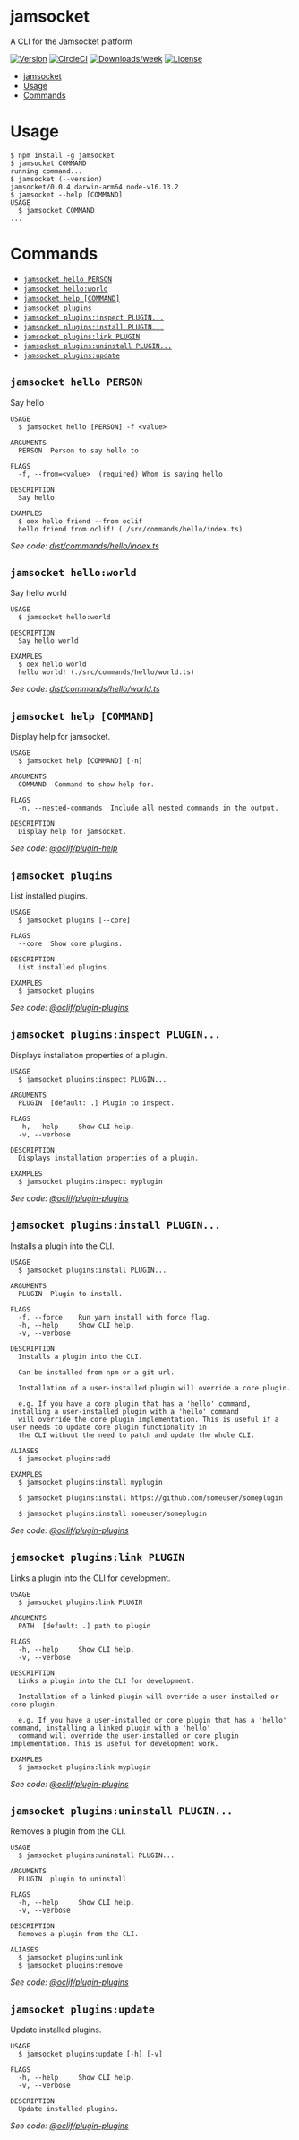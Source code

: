 # jamsocket
A CLI for the Jamsocket platform

[![Version](https://img.shields.io/npm/v/oclif-hello-world.svg)](https://npmjs.org/package/oclif-hello-world)
[![CircleCI](https://circleci.com/gh/oclif/hello-world/tree/main.svg?style=shield)](https://circleci.com/gh/oclif/hello-world/tree/main)
[![Downloads/week](https://img.shields.io/npm/dw/oclif-hello-world.svg)](https://npmjs.org/package/oclif-hello-world)
[![License](https://img.shields.io/npm/l/oclif-hello-world.svg)](https://github.com/oclif/hello-world/blob/main/package.json)

<!-- toc -->
* [jamsocket](#jamsocket)
* [Usage](#usage)
* [Commands](#commands)
<!-- tocstop -->
# Usage
<!-- usage -->
```sh-session
$ npm install -g jamsocket
$ jamsocket COMMAND
running command...
$ jamsocket (--version)
jamsocket/0.0.4 darwin-arm64 node-v16.13.2
$ jamsocket --help [COMMAND]
USAGE
  $ jamsocket COMMAND
...
```
<!-- usagestop -->
# Commands
<!-- commands -->
* [`jamsocket hello PERSON`](#jamsocket-hello-person)
* [`jamsocket hello:world`](#jamsocket-helloworld)
* [`jamsocket help [COMMAND]`](#jamsocket-help-command)
* [`jamsocket plugins`](#jamsocket-plugins)
* [`jamsocket plugins:inspect PLUGIN...`](#jamsocket-pluginsinspect-plugin)
* [`jamsocket plugins:install PLUGIN...`](#jamsocket-pluginsinstall-plugin)
* [`jamsocket plugins:link PLUGIN`](#jamsocket-pluginslink-plugin)
* [`jamsocket plugins:uninstall PLUGIN...`](#jamsocket-pluginsuninstall-plugin)
* [`jamsocket plugins:update`](#jamsocket-pluginsupdate)

## `jamsocket hello PERSON`

Say hello

```
USAGE
  $ jamsocket hello [PERSON] -f <value>

ARGUMENTS
  PERSON  Person to say hello to

FLAGS
  -f, --from=<value>  (required) Whom is saying hello

DESCRIPTION
  Say hello

EXAMPLES
  $ oex hello friend --from oclif
  hello friend from oclif! (./src/commands/hello/index.ts)
```

_See code: [dist/commands/hello/index.ts](https://github.com/drifting-in-space/jamsocket-cli/blob/v0.0.4/dist/commands/hello/index.ts)_

## `jamsocket hello:world`

Say hello world

```
USAGE
  $ jamsocket hello:world

DESCRIPTION
  Say hello world

EXAMPLES
  $ oex hello world
  hello world! (./src/commands/hello/world.ts)
```

_See code: [dist/commands/hello/world.ts](https://github.com/drifting-in-space/jamsocket-cli/blob/v0.0.4/dist/commands/hello/world.ts)_

## `jamsocket help [COMMAND]`

Display help for jamsocket.

```
USAGE
  $ jamsocket help [COMMAND] [-n]

ARGUMENTS
  COMMAND  Command to show help for.

FLAGS
  -n, --nested-commands  Include all nested commands in the output.

DESCRIPTION
  Display help for jamsocket.
```

_See code: [@oclif/plugin-help](https://github.com/oclif/plugin-help/blob/v5.1.11/src/commands/help.ts)_

## `jamsocket plugins`

List installed plugins.

```
USAGE
  $ jamsocket plugins [--core]

FLAGS
  --core  Show core plugins.

DESCRIPTION
  List installed plugins.

EXAMPLES
  $ jamsocket plugins
```

_See code: [@oclif/plugin-plugins](https://github.com/oclif/plugin-plugins/blob/v2.1.0/src/commands/plugins/index.ts)_

## `jamsocket plugins:inspect PLUGIN...`

Displays installation properties of a plugin.

```
USAGE
  $ jamsocket plugins:inspect PLUGIN...

ARGUMENTS
  PLUGIN  [default: .] Plugin to inspect.

FLAGS
  -h, --help     Show CLI help.
  -v, --verbose

DESCRIPTION
  Displays installation properties of a plugin.

EXAMPLES
  $ jamsocket plugins:inspect myplugin
```

_See code: [@oclif/plugin-plugins](https://github.com/oclif/plugin-plugins/blob/v2.1.0/src/commands/plugins/inspect.ts)_

## `jamsocket plugins:install PLUGIN...`

Installs a plugin into the CLI.

```
USAGE
  $ jamsocket plugins:install PLUGIN...

ARGUMENTS
  PLUGIN  Plugin to install.

FLAGS
  -f, --force    Run yarn install with force flag.
  -h, --help     Show CLI help.
  -v, --verbose

DESCRIPTION
  Installs a plugin into the CLI.

  Can be installed from npm or a git url.

  Installation of a user-installed plugin will override a core plugin.

  e.g. If you have a core plugin that has a 'hello' command, installing a user-installed plugin with a 'hello' command
  will override the core plugin implementation. This is useful if a user needs to update core plugin functionality in
  the CLI without the need to patch and update the whole CLI.

ALIASES
  $ jamsocket plugins:add

EXAMPLES
  $ jamsocket plugins:install myplugin 

  $ jamsocket plugins:install https://github.com/someuser/someplugin

  $ jamsocket plugins:install someuser/someplugin
```

_See code: [@oclif/plugin-plugins](https://github.com/oclif/plugin-plugins/blob/v2.1.0/src/commands/plugins/install.ts)_

## `jamsocket plugins:link PLUGIN`

Links a plugin into the CLI for development.

```
USAGE
  $ jamsocket plugins:link PLUGIN

ARGUMENTS
  PATH  [default: .] path to plugin

FLAGS
  -h, --help     Show CLI help.
  -v, --verbose

DESCRIPTION
  Links a plugin into the CLI for development.

  Installation of a linked plugin will override a user-installed or core plugin.

  e.g. If you have a user-installed or core plugin that has a 'hello' command, installing a linked plugin with a 'hello'
  command will override the user-installed or core plugin implementation. This is useful for development work.

EXAMPLES
  $ jamsocket plugins:link myplugin
```

_See code: [@oclif/plugin-plugins](https://github.com/oclif/plugin-plugins/blob/v2.1.0/src/commands/plugins/link.ts)_

## `jamsocket plugins:uninstall PLUGIN...`

Removes a plugin from the CLI.

```
USAGE
  $ jamsocket plugins:uninstall PLUGIN...

ARGUMENTS
  PLUGIN  plugin to uninstall

FLAGS
  -h, --help     Show CLI help.
  -v, --verbose

DESCRIPTION
  Removes a plugin from the CLI.

ALIASES
  $ jamsocket plugins:unlink
  $ jamsocket plugins:remove
```

_See code: [@oclif/plugin-plugins](https://github.com/oclif/plugin-plugins/blob/v2.1.0/src/commands/plugins/uninstall.ts)_

## `jamsocket plugins:update`

Update installed plugins.

```
USAGE
  $ jamsocket plugins:update [-h] [-v]

FLAGS
  -h, --help     Show CLI help.
  -v, --verbose

DESCRIPTION
  Update installed plugins.
```

_See code: [@oclif/plugin-plugins](https://github.com/oclif/plugin-plugins/blob/v2.1.0/src/commands/plugins/update.ts)_
<!-- commandsstop -->
